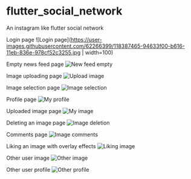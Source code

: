 
# flutter_social_network

An instagram like flutter social network

Login page
![Login page](https://user-images.githubusercontent.com/62266399/118387465-94633f00-b616-11eb-836e-978cf52c3255.jpg | width=100)

Empty news feed page
![New feed empty](https://user-images.githubusercontent.com/62266399/118387479-a80ea580-b616-11eb-915a-30ed7e6ac81f.jpg)

Image uploading page
![Upload image](https://user-images.githubusercontent.com/62266399/118387486-b492fe00-b616-11eb-80e4-63e5feb305c2.jpg)

Image selection page
![Image selection](https://user-images.githubusercontent.com/62266399/118387503-bfe62980-b616-11eb-9ed5-074e29f41011.jpg)

Profile page
![My profile](https://user-images.githubusercontent.com/62266399/118387516-cb395500-b616-11eb-8ed1-5471942fd767.jpg)

Uploaded image page
![My image](https://user-images.githubusercontent.com/62266399/118387525-d42a2680-b616-11eb-84fb-b8cdc3cfffa1.jpg)

Deleting an image page
![Image deletion](https://user-images.githubusercontent.com/62266399/118387533-df7d5200-b616-11eb-8641-1c8b722fff26.jpg)

Comments page
![Image comments](https://user-images.githubusercontent.com/62266399/118387536-e99f5080-b616-11eb-9c11-d49a410bd5ba.jpg)

Liking an image with overlay effects
![Liking image](https://user-images.githubusercontent.com/62266399/118387549-f8860300-b616-11eb-8185-8a8fe49faa11.jpg)

Other user image
![Other image](https://user-images.githubusercontent.com/62266399/118387564-09367900-b617-11eb-9dda-6719157f8cd5.jpg)

Other user profile
![Other profile](https://user-images.githubusercontent.com/62266399/118387571-12bfe100-b617-11eb-8511-698bc4da2a86.jpg)

